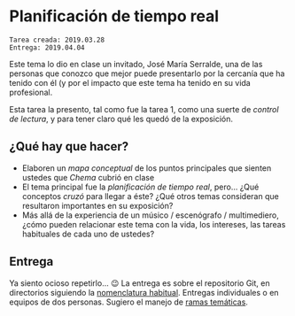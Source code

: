 # Planificación de tiempo real

	Tarea creada: 2019.03.28
	Entrega: 2019.04.04

Este tema lo dio en clase un invitado, José María Serralde, una de las
personas que conozco que mejor puede presentarlo por la cercanía que
ha tenido con él (y por el impacto que este tema ha tenido en su vida
profesional.

Esta tarea la presento, tal como fue la tarea 1, como una suerte de
_control de lectura_, y para tener claro qué les quedó de la
exposición.

## ¿Qué hay que hacer?

- Elaboren un _mapa conceptual_ de los puntos principales que sienten
  ustedes que _Chema_ cubrió en clase
- El tema principal fue la _planificación de tiempo real_,
  pero... ¿Qué conceptos _cruzó_ para llegar a éste? ¿Qué otros temas
  consideran que resultaron importantes en su exposición?
- Más allá de la experiencia de un músico / escenógrafo /
  multimediero, ¿cómo pueden relacionar este tema con la vida, los
  intereses, las tareas habituales de cada uno de ustedes?

## Entrega

Ya siento ocioso repetirlo... 😉 La entrega es sobre el repositorio
Git, en directorios siguiendo la
[nomenclatura habitual](../../practicas/1/README.md). Entregas
individuales o en equipos de dos personas. Sugiero el manejo de
[ramas temáticas](../../practicas/2/README.md).
